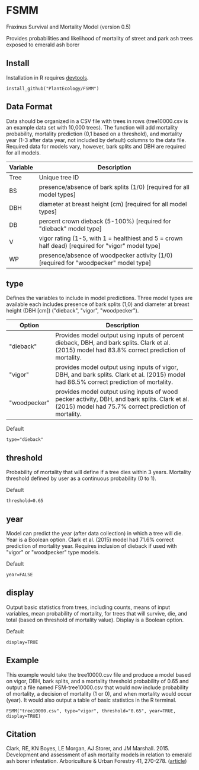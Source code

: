 # FSMM
Fraxinus Survival and Mortality Model (version 0.5)

Provides probabilities and likelihood of mortality of street and park ash trees exposed to emerald ash borer

## Install
Installation in R requires <a href="https://cran.r-project.org/package=devtools">devtools</a>.
```
install_github("PlantEcology/FSMM")
```

## Data Format
Data should be organized in a CSV file with trees in rows (tree10000.csv is an example data set with 10,000 trees). The function will add mortality probability, mortality prediction (0,1 based on a threshold), and mortality year (1-3 after data year, not included by default) columns to the data file. Required data for models vary, however, bark splits and DBH are required for all models. 

Variable | Description 
------|-----
Tree | Unique tree ID
BS | presence/absence of bark splits (1/0) [required for all model types]
DBH | diameter at breast height (cm) [required for all model types]
DB | percent crown dieback (5-100%) [required for "dieback" model type]
V | vigor rating (1-5, with 1 = healthiest and 5 = crown half dead) [required for "vigor" model type]
WP | presence/absence of woodpecker activity (1/0) [required for "woodpecker" model type]

## type
Defines the variables to include in model predictions. Three model types are available each includes presence of bark splits (1,0) and diameter at breast height (DBH [cm]) ("dieback", "vigor", "woodpecker"). 

Option | Description
------|-----
"dieback" | Provides model output using inputs of percent dieback, DBH, and bark splits. Clark et al. (2015) model had 83.8% correct prediction of mortality.
"vigor" | provides model output using inputs of vigor, DBH, and bark splits. Clark et al. (2015) model had 86.5% correct prediction of mortality.
"woodpecker" | provides model output using inputs of wood pecker activity, DBH, and bark splits. Clark et al. (2015) model had 75.7% correct prediction of mortality.

Default
```
type="dieback"
```

## threshold
Probability of mortality that will define if a tree dies within 3 years. Mortality threshold defined by user as a continuous probability (0 to 1).

Default
```
threshold=0.65
```

## year
Model can predict the year (after data collection) in which a tree will die. Year is a Boolean option. Clark et al. (2015) model had 71.6% correct prediction of mortality year. Requires inclusion of dieback if used with "vigor" or "woodpecker" type models. 

Default
```
year=FALSE
```

## display
Output basic statistics from trees, including counts, means of input variables, mean probability of mortality, for trees that will survive, die, and total (based on threshold of mortality value). Display is a Boolean option.

Default 
```
display=TRUE
```

## Example
This example would take the tree10000.csv file and produce a model based on vigor, DBH, bark splits, and a mortality threshold probability of 0.65 and output a file named FSM-tree10000.csv that would now include probability of mortality, a decision of mortality (1 or 0), and when mortality would occur (year). It would also output a table of basic statistics in the R terminal.
```
FSMM("tree10000.csv", type="vigor", threshold="0.65", year=TRUE, display=TRUE)
```

## Citation
Clark, RE, KN Boyes, LE Morgan, AJ Storer, and JM Marshall. 2015. Development and assessment of ash mortality models in relation to emerald ash borer infestation. Arboriculture & Urban Forestry 41, 270-278. (<a href="http://joa.isa-arbor.com/request.asp?JournalID=1&ArticleID=3370&Type=2">article</a>)
